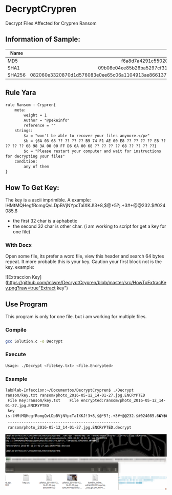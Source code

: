 # DecryptCrypren
Decrypt Files Affected for Crypren Ransom

## Information of Sample:

| Name       | Hash           |
| ------------- |-------------:|
| MD5 | f6a8d7a4291c55020101d046371a8bda | 
| SHA1 | 09b08e04ee85b26ba5297cf3156653909671da90 |
| SHA256 | 082060e3320870d1d576083e0ee65c06a1104913ae866137f8ca45891c059a76 |

## Rule Yara
```yara
rule Ransom : Crypren{
	meta:
		weight = 1
		Author = "@pekeinfo"
		reference = ""
	strings: 
		$a = "won't be able to recover your files anymore.</p>"
		$b = {6A 03 68 ?? ?? ?? ?? B9 74 F1 AE 00 E8 ?? ?? ?? ?? E8 ?? ?? ?? ?? 68 98 3A 00 00 FF D6 6A 00 68 ?? ?? ?? ?? 68 ?? ?? ?? ??}
		$c = "Please restart your computer and wait for instructions for decrypting your files"
	condition:
		any of them
}
```

## How To Get Key:
The key is a ascii imprimible. A example: lHMtMQHegfRomgQvLDpBVjNYpcTaIXKJ!3+8,$@*5?;.+3#+@@232.$#024085.6
* the first 32 char is a aphabetic
* the second 32 char is other char.
(i am working to script for get a key for one file)

### With Docx
Open some file, its prefer a word file, view this header and search 64 bytes repeat.
It more probable this is your key. Caution your first block not is the key.
example:

![Extraccion Key](https://github.com/mlwre/DecryptCrypren/blob/master/src/HowToExtracKey.png?raw=true"Extract key")

## Use Program
This program is only for one file. but i am working for multiple files.
### Compile
```Bash
gcc Solution.c -o Decrypt
```
### Execute
```Bash
Usage: ./Decrypt <filekey.txt> <file.Encrypted>
```

### Example
```
lab@lab-Infeccion:~/Documentos/DecryptCrypren$ ./Decrypt ransom/key.txt ransom/photo_2016-05-12_14-01-27.jpg.ENCRYPTED 
 File Key:ransom/key.txt	File encrypted:ransom/photo_2016-05-12_14-01-27.jpg.ENCRYPTED
 key is:lHMtMQHegfRomgQvLDpBVjNYpcTaIXKJ!3+8,$@*5?;.+3#+@@232.$#024085.6�Y��P
 -------------------------------------------------
 ransom/photo_2016-05-12_14-01-27.jpg.ENCRYPTED.decrypt
```
![Example](https://github.com/mlwre/DecryptCrypren/blob/master/src/Example.png?raw=true "Example")
